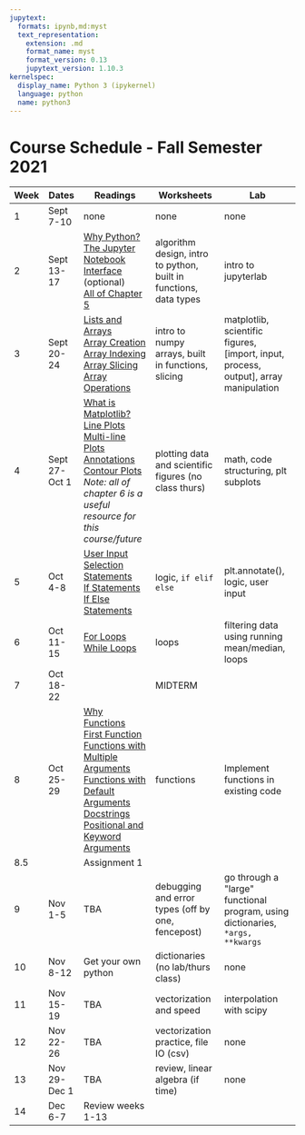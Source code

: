 ```yaml
---
jupytext:
  formats: ipynb,md:myst
  text_representation:
    extension: .md
    format_name: myst
    format_version: 0.13
    jupytext_version: 1.10.3
kernelspec:
  display_name: Python 3 (ipykernel)
  language: python
  name: python3
---
```


# Course Schedule - Fall Semester 2021

Week |Dates | Readings | Worksheets | Lab
 --- | --- | --- | --- | --- |
 1|Sept 7-10| none | none | none
 2|Sept 13-17|  [Why Python?](https://phaustin.github.io/Problem-Solving-with-Python/Orientation/Why-Python.html) <br> [The Jupyter Notebook Interface](https://phaustin.github.io/Problem-Solving-with-Python/Jupyter-Notebooks/The-Jupyter-Notebook-Interface.html) (optional) <br> [All of Chapter 5](https://phaustin.github.io/Problem-Solving-with-Python/Data-Types-and-Variables/Introduction.html) | algorithm design, intro to python, built in functions, data types | intro to jupyterlab 
 3|Sept 20-24|  [Lists and Arrays](https://phaustin.github.io/Problem-Solving-with-Python/NumPy-and-Arrays/Python-Lists-and-NumPy-Arrays.html) <br> [Array Creation](https://phaustin.github.io/Problem-Solving-with-Python/NumPy-and-Arrays/Array-Creation.html) <br> [Array Indexing](https://phaustin.github.io/Problem-Solving-with-Python/NumPy-and-Arrays/Array-Indexing.html) <br> [Array Slicing](https://phaustin.github.io/Problem-Solving-with-Python/NumPy-and-Arrays/Array-Slicing.html) <br> [Array Operations](https://phaustin.github.io/Problem-Solving-with-Python/NumPy-and-Arrays/Array-Opperations.html) | intro to numpy arrays, built in functions, slicing| matplotlib, scientific figures, [import, input, process, output], array manipulation
 4|Sept 27-Oct 1|  [What is Matplotlib?](https://phaustin.github.io/Problem-Solving-with-Python/Plotting-with-Matplotlib/What-is-Matplotlib.html) <br> [Line Plots](https://phaustin.github.io/Problem-Solving-with-Python/Plotting-with-Matplotlib/Line-Plots.html) <br> [Multi-line Plots](https://phaustin.github.io/Problem-Solving-with-Python/Plotting-with-Matplotlib/Multi-Line-Plots.html) <br> [Annotations](https://phaustin.github.io/Problem-Solving-with-Python/Plotting-with-Matplotlib/Plot-Annotations.html) <br> [Contour Plots](https://phaustin.github.io/Problem-Solving-with-Python/Plotting-with-Matplotlib/Contour-Plots.html) <br> *Note: all of chapter 6 is a useful resource for this course/future* |  plotting data and scientific figures (no class thurs) | math, code structuring, plt subplots
 5|Oct 4-8| [User Input](https://phaustin.github.io/Problem-Solving-with-Python/If-Else-Try-Except/User-Input.html) <br> [Selection Statements](https://phaustin.github.io/Problem-Solving-with-Python/If-Else-Try-Except/Selection-Statements.html) <br> [If Statements](https://phaustin.github.io/Problem-Solving-with-Python/If-Else-Try-Except/If-Statements.html) <br> [If Else Statements](https://phaustin.github.io/Problem-Solving-with-Python/If-Else-Try-Except/If-Else-Statements.html) |  logic, `if elif else` | plt.annotate(), logic, user input
 6|Oct 11-15|  [For Loops](https://phaustin.github.io/Problem-Solving-with-Python/Loops/For-Loops.html) <br> [While Loops](https://phaustin.github.io/Problem-Solving-with-Python/Loops/While-Loops.html) | loops | filtering data using running mean/median, loops
 7|Oct 18-22|   | MIDTERM
 8|Oct 25-29| [Why Functions](https://phaustin.github.io/Problem-Solving-with-Python/Functions-and-Modules/Why-Functions.html) <br> [First Function](https://phaustin.github.io/Problem-Solving-with-Python/Functions-and-Modules/First-Function.html) <br> [Functions with Multiple Arguments](https://phaustin.github.io/Problem-Solving-with-Python/Functions-and-Modules/Functions-with-multiple-arguments.html) <br> [Functions with Default Arguments](https://phaustin.github.io/Problem-Solving-with-Python/Functions-and-Modules/Functions-with-default-arguments.html) <br> [Docstrings](https://phaustin.github.io/Problem-Solving-with-Python/Functions-and-Modules/Docstrings-in-Functions.html) <br> [Positional and Keyword Arguments](https://phaustin.github.io/Problem-Solving-with-Python/Functions-and-Modules/Positional-and-Keyword-Arguments.html) | functions | Implement functions in existing code
 8.5  | | Assignment 1
 9|Nov 1-5|  TBA | debugging and error types (off by one, fencepost) | go through a "large" functional program, using dictionaries, `*args, **kwargs` 
 10|Nov 8-12| Get your own python  | dictionaries (no lab/thurs class) | none
 11|Nov 15-19|  TBA | vectorization and speed | interpolation with scipy
 12|Nov 22-26|  TBA | vectorization practice, file IO (csv) | none
 13|Nov 29-Dec 1| TBA | review, linear algebra (if time) | none
 14|Dec 6-7| Review weeks 1-13 ||
